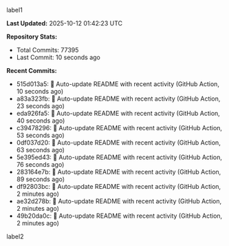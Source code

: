 
label1 
<!-- ACTIVITY_START -->
**Last Updated:** 2025-10-12 01:42:23 UTC

**Repository Stats:**
- Total Commits: 77395
- Last Commit: 10 seconds ago

**Recent Commits:**
- 515d013a5: 🤖 Auto-update README with recent activity (GitHub Action, 10 seconds ago)
- a83a323fb: 🤖 Auto-update README with recent activity (GitHub Action, 23 seconds ago)
- eda926fa5: 🤖 Auto-update README with recent activity (GitHub Action, 40 seconds ago)
- c39478296: 🤖 Auto-update README with recent activity (GitHub Action, 53 seconds ago)
- 0df037d20: 🤖 Auto-update README with recent activity (GitHub Action, 63 seconds ago)
- 5e395ed43: 🤖 Auto-update README with recent activity (GitHub Action, 76 seconds ago)
- 283164e7b: 🤖 Auto-update README with recent activity (GitHub Action, 89 seconds ago)
- df92803bc: 🤖 Auto-update README with recent activity (GitHub Action, 2 minutes ago)
- ae32d278b: 🤖 Auto-update README with recent activity (GitHub Action, 2 minutes ago)
- 49b20da0c: 🤖 Auto-update README with recent activity (GitHub Action, 2 minutes ago)
<!-- ACTIVITY_END -->

label2
